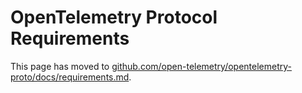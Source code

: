 <!--- Hugo front matter used to generate the website version of this page:
linkTitle: Requirements
--->

# OpenTelemetry Protocol Requirements

This page has moved to
[github.com/open-telemetry/opentelemetry-proto/docs/requirements.md](https://github.com/open-telemetry/opentelemetry-proto/blob/main/docs/requirements.md).
